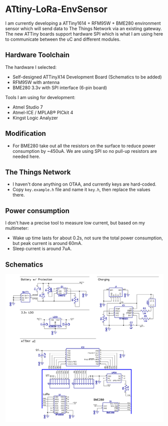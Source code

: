 # ATtiny-LoRa-EnvSensor

I am currently developing a ATTiny1614 + RFM95W + BME280 environment sensor
which will send data to The Things Network via an existing gateway. The new
ATTiny boards support hardware SPI which is what I am using here to communicate
between the uC and different modules.

## Hardware Toolchain

The hardware I selected:

- Self-designed ATTinyX14 Development Board (Schematics to be added)
- RFM95W with antenna
- BME280 3.3v with SPI interface (6-pin board)

Tools I am using for development:

- Atmel Studio 7
- Atmel-ICE / MPLAB® PICkit 4
- Kingst Logic Analyzer

## Modification

- For BME280 take out all the resistors on the surface to reduce power consumption
  by ~450uA. We are using SPI so no pull-up resistors are needed here.

## The Things Network

- I haven't done anything on OTAA, and currently keys are hard-coded.
- Copy `key.example.h` file and name it `key.h`, then replace the values there.

## Power consumption

I don't have a precise tool to measure low current, but based on my multimeter:

- Wake up time lasts for about 0.2s, not sure the total power consumption, but peak
  current is around 60mA.
- Sleep current is around 7uA.

## Schematics

![Schematic.png](/imgs/Schematic.png)
